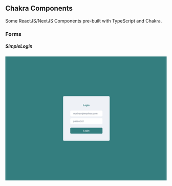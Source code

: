 ## Chakra Components

Some ReactJS/NextJS Components pre-built with TypeScript and Chakra.

### Forms 

##### SimpleLogin
![Simple login page](./docs/SimpleLogin.jpg)